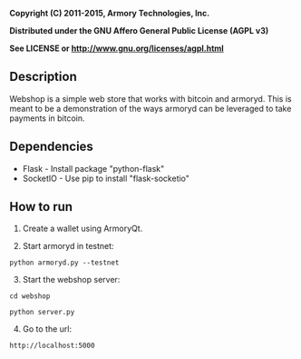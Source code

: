 **Copyright (C) 2011-2015, Armory Technologies, Inc.**

**Distributed under the GNU Affero General Public License (AGPL v3)**

**See LICENSE or http://www.gnu.org/licenses/agpl.html**

Description
-----------

Webshop is a simple web store that works with bitcoin and armoryd. This is meant to be a demonstration of the ways armoryd can be leveraged to take payments in bitcoin.

Dependencies
------------
 
   * Flask - Install package "python-flask"
   * SocketIO - Use pip to install "flask-socketio"

How to run
----------

1. Create a wallet using ArmoryQt.

2. Start armoryd in testnet:

  `python armoryd.py --testnet`

3. Start the webshop server:

  `cd webshop`

  `python server.py`

4. Go to the url:

  `http://localhost:5000`
